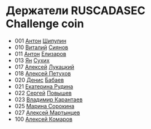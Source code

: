 # Держатели RUSCADASEC Challenge coin

- 001 [Антон](https://t.me/Anton_Shipulin) [Шипулин](https://www.facebook.com/anton.shipulin.7)
- 010 [Виталий](https://t.me/Siyanov84) [Сиянов](https://www.facebook.com/profile.php?id=1366303731)
- 011 [Антон](https://t.me/Toha_Elizarov) [Елизаров](https://www.facebook.com/profile.php?id=100001365592965)
- 013 [Ян](https://t.me/YanS_Andreevich) [Сухих](https://www.facebook.com/yan.andreevich)
- 017 [Алексей](https://t.me/alukatsk) [Лукацкий](https://www.facebook.com/alexey.lukatsky)
- 018 [Алексей Петухов](https://www.facebook.com/petyhovav)
- 020 [Денис](https://t.me/mihruitka) [Бабаев](https://www.facebook.com/denis.babaev)
- 021 [Екатерина Рудина](https://www.facebook.com/ekaterina.rudina.3)
- 022 [Сергей](https://t.me/Greylam) [Повышев](https://www.facebook.com/profile.php?id=100004347582964)
- 023 [Владимир Карантаев](https://www.facebook.com/vladimir.karantaev)
- 025 [Марина Сорокина](https://www.facebook.com/Mar.Sorokina)
- 027 [Алексей Мартынцев](https://www.facebook.com/alex.martyntsev)
- 100 [Алексей Комаров](https://zlonov.com)

